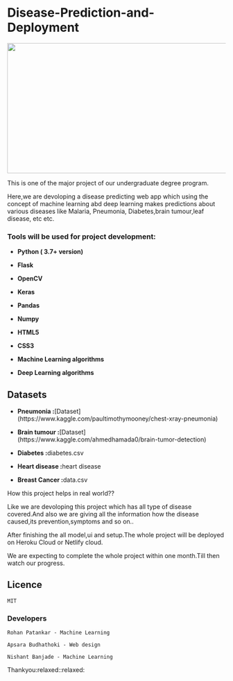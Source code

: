 # Disease-Prediction-and-Deployment

<img src=https://www2.lehigh.edu/sites/www2/files/media/chuah17conference.jpg width="1100" height="300" />
<p> This is one of the major project of our undergraduate degree program.</p>
<p>Here,we are devoloping a disease predicting web app which using the concept of machine learning abd deep learning makes predictions about various diseases like Malaria, Pneumonia, Diabetes,brain tumour,leaf disease, etc etc.</p>




<h3> Tools will be used for project development: </h3>
<ul>
<li><p><b>Python ( 3.7+ version)</b></p></li>
<li><p><b>Flask</b></p></li>
<li><p><b>OpenCV</b></p></li>
 <li><p><b>Keras</b></p></li>
<li><p><b>Pandas</b></p></li>
<li><p><b>Numpy</b></p></li>
<li><p><b>HTML5</b></p></li>
<li><p><b>CSS3</b></p></li>
<li><p><b>Machine Learning algorithms</b></p></li>
<li><p><b>Deep Learning algorithms</b></p></li>
</ul>

<h2>Datasets</h2>
<ul>

 <li> <p><b>Pneumonia :</b>[Dataset](https://www.kaggle.com/paultimothymooney/chest-xray-pneumonia)</p></li>
 <li><p><b>Brain tumour :</b>[Dataset](https://www.kaggle.com/ahmedhamada0/brain-tumor-detection)</p></li>
 <li><p><b>Diabetes :</b>diabetes.csv</p></li>
 <li><p><b>Heart disease :</b>heart disease</p></li>
 <li><p><b>Breast Cancer :</b>data.csv</p></li>
</ul

<h2> How this project helps in real world?? </h2>

<p>Like we are devoloping this project which has all type of disease covered.And also we are giving all the information how the disease caused,its prevention,symptoms and so on..</p>

  <p> After finishing the all model,ui and setup.The whole project will be deployed on Heroku Cloud or Netlify cloud.
  <br>
 <p> We are expecting to complete the whole project within one month.Till then watch our progress.<p>


## Licence
``` 
MIT
```
### Developers
```
Rohan Patankar - Machine Learning
```
```
Apsara Budhathoki - Web design
```
```
Nishant Banjade - Machine Learning
```
  
<p>Thankyou:relaxed::relaxed:</p>
